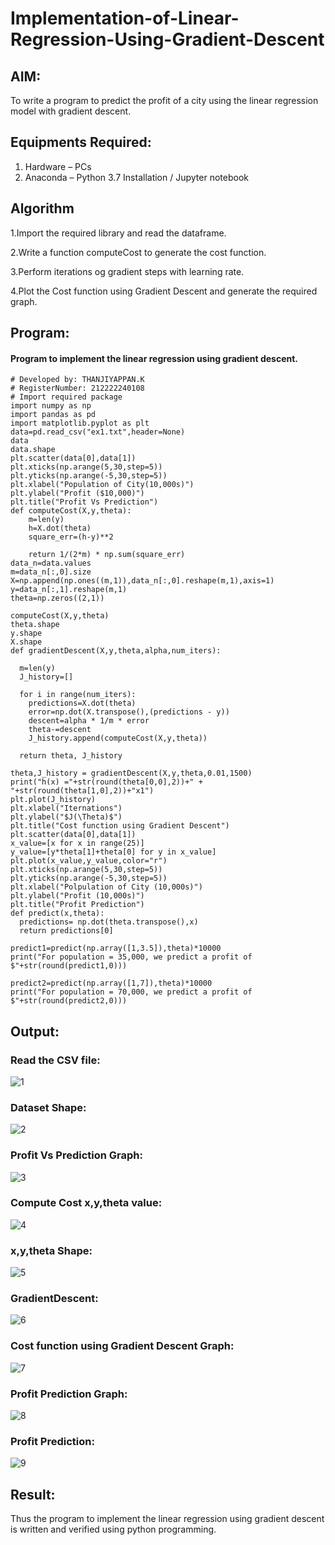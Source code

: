 # Implementation-of-Linear-Regression-Using-Gradient-Descent

## AIM:
To write a program to predict the profit of a city using the linear regression model with gradient descent.

## Equipments Required:
1. Hardware – PCs
2. Anaconda – Python 3.7 Installation / Jupyter notebook

## Algorithm
1.Import the required library and read the dataframe.

2.Write a function computeCost to generate the cost function.

3.Perform iterations og gradient steps with learning rate.

4.Plot the Cost function using Gradient Descent and generate the required graph.
 
## Program:
#### Program to implement the linear regression using gradient descent.
```
# Developed by: THANJIYAPPAN.K
# RegisterNumber: 212222240108 
# Import required package
import numpy as np
import pandas as pd
import matplotlib.pyplot as plt
data=pd.read_csv("ex1.txt",header=None)
data
data.shape
plt.scatter(data[0],data[1])
plt.xticks(np.arange(5,30,step=5))
plt.yticks(np.arange(-5,30,step=5))
plt.xlabel("Population of City(10,000s)")
plt.ylabel("Profit ($10,000)")
plt.title("Profit Vs Prediction")
def computeCost(X,y,theta):
    m=len(y)
    h=X.dot(theta)
    square_err=(h-y)**2

    return 1/(2*m) * np.sum(square_err)
data_n=data.values
m=data_n[:,0].size
X=np.append(np.ones((m,1)),data_n[:,0].reshape(m,1),axis=1)
y=data_n[:,1].reshape(m,1)
theta=np.zeros((2,1))

computeCost(X,y,theta)
theta.shape
y.shape
X.shape
def gradientDescent(X,y,theta,alpha,num_iters):
  
  m=len(y)
  J_history=[]

  for i in range(num_iters):
    predictions=X.dot(theta)
    error=np.dot(X.transpose(),(predictions - y))
    descent=alpha * 1/m * error
    theta-=descent
    J_history.append(computeCost(X,y,theta))

  return theta, J_history
  
theta,J_history = gradientDescent(X,y,theta,0.01,1500)
print("h(x) ="+str(round(theta[0,0],2))+" + "+str(round(theta[1,0],2))+"x1")
plt.plot(J_history)
plt.xlabel("Iternations")
plt.ylabel("$J(\Theta)$")
plt.title("Cost function using Gradient Descent")
plt.scatter(data[0],data[1])
x_value=[x for x in range(25)]
y_value=[y*theta[1]+theta[0] for y in x_value]
plt.plot(x_value,y_value,color="r")
plt.xticks(np.arange(5,30,step=5))
plt.yticks(np.arange(-5,30,step=5))
plt.xlabel("Polpulation of City (10,000s)")
plt.ylabel("Profit (10,000s)")
plt.title("Profit Prediction")
def predict(x,theta):
  predictions= np.dot(theta.transpose(),x)
  return predictions[0]
  
predict1=predict(np.array([1,3.5]),theta)*10000
print("For population = 35,000, we predict a profit of $"+str(round(predict1,0)))

predict2=predict(np.array([1,7]),theta)*10000
print("For population = 70,000, we predict a profit of $"+str(round(predict2,0)))
```

## Output:
### Read the CSV file:
![1](https://github.com/22009011/Implementation-of-Linear-Regression-Using-Gradient-Descent/assets/118343461/8b63d86e-71f3-4e65-8b10-61b05d4448a8)

### Dataset Shape:
![2](https://github.com/22009011/Implementation-of-Linear-Regression-Using-Gradient-Descent/assets/118343461/3e825cbb-3846-4a87-aa8e-54c811a2e60f)

### Profit Vs Prediction Graph:
![3](https://github.com/22009011/Implementation-of-Linear-Regression-Using-Gradient-Descent/assets/118343461/ff869c39-fcaf-4b0b-acf9-f12c27c56072)

### Compute Cost x,y,theta value:
![4](https://github.com/22009011/Implementation-of-Linear-Regression-Using-Gradient-Descent/assets/118343461/da7e6988-b3b9-4491-b6ae-31bfa84fe744)

### x,y,theta Shape:
![5](https://github.com/22009011/Implementation-of-Linear-Regression-Using-Gradient-Descent/assets/118343461/6d7d379b-6133-4aa5-82f0-68252f26f735)

### GradientDescent:
![6](https://github.com/22009011/Implementation-of-Linear-Regression-Using-Gradient-Descent/assets/118343461/d397e5c7-300f-47ba-b2e0-73384b158e75)

### Cost function using Gradient Descent Graph:
![7](https://github.com/22009011/Implementation-of-Linear-Regression-Using-Gradient-Descent/assets/118343461/aa5fd9a2-4202-40b1-a5ed-04b294a17b72)

### Profit Prediction Graph:
![8](https://github.com/22009011/Implementation-of-Linear-Regression-Using-Gradient-Descent/assets/118343461/e0424ef3-b987-459f-982b-c1242bbaf31d)

### Profit Prediction:
![9](https://github.com/22009011/Implementation-of-Linear-Regression-Using-Gradient-Descent/assets/118343461/f573941f-7759-4063-8717-2ae9cd6839c1)

## Result:
Thus the program to implement the linear regression using gradient descent is written and verified using python programming.
